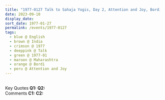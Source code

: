 ```yaml
---
title: "1977-0127 Talk to Sahaja Yogis, Day 2, Attention and Joy, Bordi, Maharashtra, India"
date: 2023-09-10
display_date: 
sort_date: 1977-01-27
permalink: /events/1977-0127
tags:
  - blue @ English
  - brown @ India
  - crimson @ 1977
  - deeppink @ Talk
  - green @ 1977-01
  - maroon @ Maharashtra
  - orange @ Bordi
  - peru @ Attention and Joy
---
```


<br>

<wave-list>
  <list-title color="DarkSeaGreen" width="55">Key Quotes</list-title>
  <list-item color="BlanchedAlmond" width="280"><b>Q1:</b> <i></i></list-item>
  <list-item color="Lavender" width="280"><b>Q2:</b> <i></i></list-item>
</wave-list>

<br>

<wave-list>
  <list-title color="DarkSeaGreen" width="55">Comments</list-title>
  <list-item color="BlanchedAlmond" width="280"><b>C1:</b> <i></i></list-item>
  <list-item color="Lavender" width="280"><b>C2:</b> <i></i></list-item>
</wave-list>